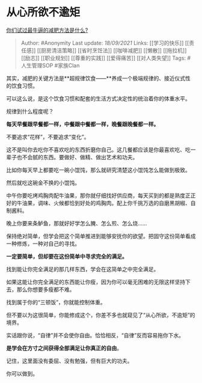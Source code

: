 # 从心所欲不逾矩
[你们试过最牛逼的减肥方法是什么?](https://www.zhihu.com/question/357332126/answer/2126676697)

> Author: #Anonymity 
Last update: *18/09/2021* 
Links: [[学习的快乐]] [[责任感]] [[厨房清洁策略]] [[省时烹饪法]] [[咖啡减肥]] [[懒散]] [[拖拉机]] [[励志]] [[职业规划]] [[尊重的实践]] [[爱得痛苦]] [[对人类失望]]
Tags: #人生管理SOP #家族Clan 
  
  
其实，减肥的关键方法是**超规律饮食——**养成一个极端规律的、接近仪式性的饮食习惯。

可以这么说，是这个饮食习惯和配套的生活方式决定性的统治着你的体重水平。

规律到什么程度呢？

**每天早餐跟早餐都一样，中餐跟中餐都一样，晚餐跟晚餐都一样。**

不要追求“花样”，不要追求“变化”。

这不是叫你去吃你不喜欢吃的东西折磨你自己。这几餐都应该是你最喜欢吃、吃一辈子也不会腻的东西。要做好、做精、做出艺术和功夫。

比如你每天早上都要吃一碗小馄饨，那么就研究清楚这小馄饨怎么能做到极致。

然后就吃这碗金不换的小馄饨。

中午你要吃烤鸡胸肉配牛油果，那你就仔细找好供应商，每天买到的都是熟度正正好的牛油果，调味、火候都恰到好处的鸡胸肉。配上你千挑万选的自磨黑胡椒、自制酱料。

晚上你要来条鲈鱼，那就好好学怎么腌、怎么煎、怎么烧……

保持绝对简单，但学会把这个简单推进到能够安抚你的欲望。把固守这份简单看成一种修炼，一种对自己的寻找。

**一定要简单，但却要在这份简单中寻求完全的满足。**

找到能让你完全满足的那几样东西，学会在这简单之中完全满足。

如果这能让你完全满足的东西能让你瘦，因为你可以毫无困难的无限这样坚持下去，那么你想要多瘦都不难。

找到属于你的“三顿饭”，你就能控制体重。

但不要以为这很简单，你能修成这个，你差不多也就窥见了“从心所欲，不逾矩”的境界。

实话跟你说，“自律”并不会使你自由。恰恰相反，“自律”反而容易拖你下水。

**是学会在方寸之间获得全部满足让你真正的自由**。

记住，这里面没有委屈、没有勉强，但有巨大的功夫。

你可以做到。